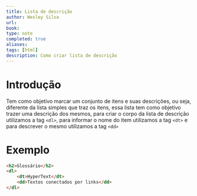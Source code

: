 ```yaml
---
title: Lista de descrição
author: Wesley Silva
url:
book:
type: note
completed: true
aliases:
tags: [html]
description: Como criar lista de descrição
---
```

# Introdução
Tem como objetivo marcar um conjunto de itens e suas descrições, ou seja, diferente da lista simples que traz os itens, essa lista tem como objetivo trazer uma descrição dos mesmos, para criar o corpo da lista de descrição utilizamos a tag `<dl>`, para informar o nome do item utilizamos a tag `<dt>` e para descrever o mesmo utilizamos a tag `<dd>`

# Exemplo
```html
<h2>Glossário</h2>
<dl>
	<dt>HyperText</dt>
	<dd>Textos conectados por links</dd>
</dl>
```
